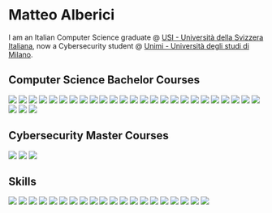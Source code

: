 # Matteo Alberici

I am an Italian Computer Science graduate @ <a href="https://www.usi.ch"> USI - Università della Svizzera Italiana</a>, now a Cybersecurity student @ <a href="https://www.unimi.it"> Unimi - Università degli studi di Milano</a>.

## Computer Science Bachelor Courses
![](https://img.shields.io/badge/Algorithms%20and%20Data%20Structure-1st-orange)
![](https://img.shields.io/badge/Computer%20Architecture-1st-orange)
![](https://img.shields.io/badge/Calculus-1st-orange)
![](https://img.shields.io/badge/Discrete%20Structures-1st-orange)
![](https://img.shields.io/badge/Linear%20Algebra-1st-orange)
![](https://img.shields.io/badge/Programming%20Fundamentals%201-1st-orange)
![](https://img.shields.io/badge/Programming%20Fundamentals%202-1st-orange)
![](https://img.shields.io/badge/Reason%20and%20Responsibility%20in%20Decision%20Making-1st-orange)
![](https://img.shields.io/badge/Software%20Atelier%201-1st-orange)
![](https://img.shields.io/badge/Software%20Atelier%202-1st-orange)
![](https://img.shields.io/badge/Automata%20and%20Formal%20Language-2nd-green)
![](https://img.shields.io/badge/Computer%20Networking-2nd-green)
![](https://img.shields.io/badge/Data%20Management-2nd-green)
![](https://img.shields.io/badge/Introduction%20to%20Computational%20Science-2nd-green)
![](https://img.shields.io/badge/Probability%20and%20Statistics-2nd-green)
![](https://img.shields.io/badge/Programming%20Fundamentals%203-2nd-green)
![](https://img.shields.io/badge/Operating%20Systems-2nd-green)
![](https://img.shields.io/badge/Software%20Atelier%203-2nd-green)
![](https://img.shields.io/badge/Software%20Atelier%204-2nd-green)
![](https://img.shields.io/badge/Systems%20Programming%20-2nd-green)
![](https://img.shields.io/badge/Artificial%20Intelligence-3rd-blue)
![](https://img.shields.io/badge/Computer%20Graphics-3rd-blue)
![](https://img.shields.io/badge/Information%20Retrieval-3rd-blue)
![](https://img.shields.io/badge/Machine%20Learning%205-3rd-blue)
![](https://img.shields.io/badge/Numerical%20Computing-3rd-blue)
![](https://img.shields.io/badge/Quantum%20Computing%205-3rd-blue)
![](https://img.shields.io/badge/Software%20Atelier%205-3rd-blue)
![](https://img.shields.io/badge/Theory%20of%20Computation%205-3rd-blue)


## Cybersecurity Master Courses
![](https://img.shields.io/badge/Biometric%20Systems-1st-orange)
![](https://img.shields.io/badge/Privacy%20and%20Data%20Protection-1st-orange)
![](https://img.shields.io/badge/Risk%20Management-1st-orange)


## Skills
![](https://img.shields.io/badge/MacOS-informational?style=flat&logo=apple&logoColor=white&color=purple)
![](https://img.shields.io/badge/Windows-informational?style=flat&logo=windows&logoColor=white&color=purple)
![](https://img.shields.io/badge/GitHub-informational?style=flat&logo=github&logoColor=white&color=orange)
![](https://img.shields.io/badge/IntelliJ_IDEA-informational?style=flat&logo=jetbrains&logoColor=white&color=orange)
![](https://img.shields.io/badge/MongoDB-informational?style=flat&logo=mongodb&logoColor=white&color=orange)
![](https://img.shields.io/badge/Postman-informational?style=flat&logo=postman&logoColor=white&color=orange)
![](https://img.shields.io/badge/PyCharm-informational?style=flat&logo=pycharm&logoColor=white&color=orange)
![](https://img.shields.io/badge/Visual_Studio_Code-informational?style=flat&logo=visual-studio-code&logoColor=white&color=orange)
![](https://img.shields.io/badge/C/C++-informational?style=flat&logo=c&logoColor=white&color=green)
![](https://img.shields.io/badge/CSS3-informational?style=flat&logo=css3&logoColor=white&color=green)
![](https://img.shields.io/badge/HTML5-informational?style=flat&logo=html5&logoColor=white&color=green)
![](https://img.shields.io/badge/Java-informational?style=flat&logo=java&logoColor=white&color=green)
![](https://img.shields.io/badge/JavaScript-informational?style=flat&logo=javascript&logoColor=white&color=green)
![](https://img.shields.io/badge/Latex-informational?style=flat&logo=latex&logoColor=white&color=green)
![](https://img.shields.io/badge/MATLAB-informational?style=flat&logo=matrix&Color=white&color=green)
![](https://img.shields.io/badge/Python-informational?style=flat&logo=python&logoColor=white&color=green)
![](https://img.shields.io/badge/Racket-informational?style=flat&logo=racket&logoColor=white&color=green)
![](https://img.shields.io/badge/React-informational?style=flat&logo=react&logoColor=white&color=blue)
![](https://img.shields.io/badge/Scrapy-informational?style=flat&logo=python&logoColor=white&color=blue)
![](https://img.shields.io/badge/Solr-informational?style=flat&logo=apache%20solr&logoColor=white&color=blue)
